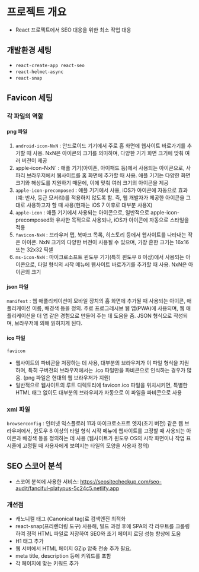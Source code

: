 # 프로젝트 개요

- React 프로젝트에서 SEO 대응을 위한 최소 작업 대응

## 개발환경 세팅

- `react-create-app react-seo`
- `react-helmet-async`
- `react-snap`

## Favicon 세팅

### 각 파일의 역할

#### png 파일

1. `android-icon-NxN` : 안드로이드 기기에서 주로 홈 화면에 웹사이트 바로가기를 추가할 때 사용. NxN은 아이콘의 크기를 의미하며, 다양한 기기 화면 크기에 맞춰 여러 버전이 제공
2. `a`pple-icon-NxN` : 애플 기기(아이폰, 아이패드 등)에서 사용되는 아이콘으로, 사파리 브라우저에서 웹사이트를 홈 화면에 추가할 때 사용. 애플 기기는 다양한 화면 크기와 해상도를 지원하기 때문에, 이에 맞춰 여러 크기의 아이콘을 제공
3. `apple-icon-precomposed` : 애플 기기에서 사용, iOS가 아이콘에 자동으로 효과(예: 반사, 둥근 모서리)를 적용하지 않도록 함. 즉, 웹 개발자가 제공한 아이콘을 그대로 사용하고자 할 때 사용(현재는 iOS 7 이후로 대부분 사용X)
4. `apple-icon` : 애플 기기에서 사용되는 아이콘으로, 일반적으로 apple-icon-precomposed와 유사한 목적으로 사용되나, iOS가 아이콘에 자동으로 스타일을 적용
5. `favicon-NxN` : 브라우저 탭, 북마크 목록, 히스토리 등에서 웹사이트를 나타내는 작은 아이콘. NxN 크기의 다양한 버전이 사용될 수 있으며, 가장 흔한 크기는 16x16 또는 32x32 픽셀
6. `ms-icon-NxN` : 마이크로소프트 윈도우 기기(특히 윈도우 8 이상)에서 사용되는 아이콘으로, 타일 형식의 시작 메뉴에 웹사이트 바로가기를 추가할 때 사용. NxN은 아이콘의 크기

#### json 파일

`manifest` : 웹 애플리케이션이 모바일 장치의 홈 화면에 추가될 때 사용되는 아이콘, 애플리케이션 이름, 배경색 등을 정의. 주로 프로그레시브 웹 앱(PWA)에 사용되며, 웹 애플리케이션을 더 앱 같은 경험으로 만들어 주는 데 도움을 줌. JSON 형식으로 작성되며, 브라우저에 의해 읽혀지게 된다.

#### ico 파일

`favicon`

- 웹사이트의 파비콘을 저장하는 데 사용, 대부분의 브라우저가 이 파일 형식을 지원하며, 특히 구버전의 브라우저에서는 .ico 파일만을 파비콘으로 인식하는 경우가 많음. (png 파일은 현대의 웹 브라우저가 지원)
- 일반적으로 웹사이트의 루트 디렉토리에 favicon.ico 파일을 위치시키면, 특별한 HTML 태그 없이도 대부분의 브라우저가 자동으로 이 파일을 파비콘으로 사용

### xml 파일

`browserconfig` : 인터넷 익스플로러 11과 마이크로소프트 엣지(초기 버전) 같은 웹 브라우저에서, 윈도우 8 이상의 타일 형식 시작 메뉴에 웹사이트를 고정할 때 사용되는 아이콘과 배경색 등을 정의하는 데 사용 (웹사이트가 윈도우 OS의 시작 화면이나 작업 표시줄에 고정될 때 사용자에게 보여지는 타일의 모양을 사용자 정의)

## SEO 스코어 분석

- 스코어 분석에 사용한 서비스: https://seositecheckup.com/seo-audit/fanciful-platypus-5c24c5.netlify.app

### 개선점

- 캐노니컬 태그 (Canonical tag)로 검색엔진 최적화
- react-snap(프리렌더링 도구) 사용해, 빌드 과정 후에 SPA의 각 라우트를 크롤링하여 정적 HTML 파일로 저장하여 SEO와 초기 페이지 로딩 성능 향상에 도움
- H1 태그 추가
- 웹 서버에서 HTML 페이지 GZip 압축 전송 추가 필요.
- meta title, description 등에 키워드를 포함
- 각 페이지에 맞는 키워드 추가
